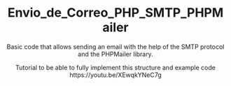<h1 align="center">
  Envio_de_Correo_PHP_SMTP_PHPMailer
</h1>

<p align="center">
    Basic code that allows sending an email with the help of the SMTP protocol and the PHPMailer library.
</p>

<p align="center">
  Tutorial to be able to fully implement this structure and example code <br>
  https://youtu.be/XEwqkYNeC7g
</p>